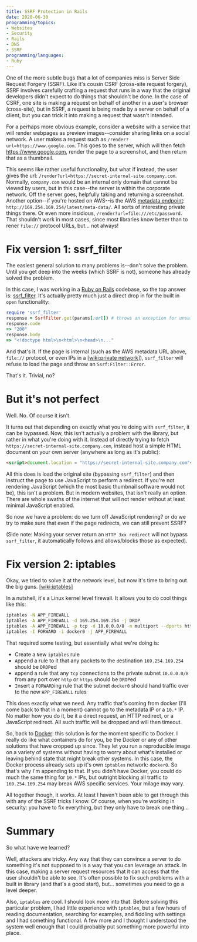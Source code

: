 ```yaml
---
title: SSRF Protection in Rails
date: 2020-06-30
programming/topics:
- Websites
- Security
- Rails
- DNS
- SSRF
programming/languages:
- Ruby
---
```

One of the more subtle bugs that a lot of companies miss is Server Side Request Forgery (SSRF). Like it's cousin CSRF (cross-site request forgery), SSRF involves carefully crafting a request that runs in a way that the original developers didn't expect to do things that shouldn't be done. In the case of CSRF, one site is making a request on behalf of another in a user's browser (cross-site), but in SSRF, a request is being made by a server on behalf of a client, but you can trick it into making a request that wasn't intended.

For a perhaps more obvious example, consider a website with a service that will render webpages as preview images--consider sharing links on a social network. A user makes a request such as `/render?url=https://www.google.com`. This goes to the server, which will then fetch https://www.google.com, render the page to a screenshot, and then return that as a thumbnail.

This seems like rather useful functionality, but what if instead, the user gives the url: `/render?url=https://secret-internal-site.company.com`. Normally, `company.com` would be an internal only domain that cannot be viewed by users, but in this case--the server is within the corporate network. Off the server goes, helpfully taking and returning a screenshot. Another option--if you're hosted on AWS--is the AWS [metadata endpoint](https://docs.aws.amazon.com/AWSEC2/latest/UserGuide/ec2-instance-metadata.html): `http://169.254.169.254/latest/meta-data/`. All sorts of interesting private things there. Or even more insidious, `/render?url=file:///etc/password`. That shouldn't work in most cases, since most libraries know better than to rener `file://` protocol URLs, but... not always!

<!--more-->

# Fix version 1: ssrf_filter

The easiest general solution to many problems is--don't solve the problem. Until you get deep into the weeks (which SSRF is not), someone has already solved the problem. 

In this case, I was working in a [Ruby on Rails](https://rubyonrails.org/) codebase, so the top answer is: [ssrf_filter](https://github.com/arkadiyt/ssrf_filter). It's actually pretty much just a direct drop in for the built in `open` functionality:

```ruby
require 'ssrf_filter'
response = SsrfFilter.get(params[:url]) # throws an exception for unsafe fetches
response.code
=> "200"
response.body
=> "<!doctype html>\n<html>\n<head>\n..."
```

And that's it. If the page is internal (such as the AWS metadata URL above, `file://` protocol, or even IPs in a [[wiki:private network]]()), `ssrf_filter` will refuse to load the page and throw an `Ssrf:Filter::Error`.

That's it. Trivial, no? 

# But it's not perfect

Well. No. Of course it isn't. 

It turns out that depending on exactly what you're doing with `ssrf_filter`, it can be bypassed. Now, this isn't actually a problem with the library, but rather in what you're doing with it. Instead of directly trying to fetch `https://secret-internal-site.company.com`, instead host a simple HTML document on your own server (anywhere as long as it's public):

```html
<script>document.location = "https://secret-internal-site.company.com"</script>
```

All this does is load the original site (bypassing `ssrf_filter`) and then instruct the page to use JavaScript to perform a redirect. If you're not rendering JavaScript (which the most basic thumbnail software would not be), this isn't a problem. But in modern websites, that isn't really an option. There are whole swaths of the internet that will not render without at least minimal JavaScript enabled. 

So now we have a problem: do we turn off JavaScript rendering? or do we try to make sure that even if the page redirects, we can still prevent SSRF?

(Side note: Making your server return an `HTTP 3xx redirect` will not bypass `ssrf_filter`, it automatically follows and allows/blocks those as expected). 

# Fix version 2: iptables

Okay, we tried to solve it at the network level, but now it's time to bring out the big guns. [[wiki:iptables]]()

In a nutshell, it's a Linux kernel level firewall. It allows you to do cool things like this:

```bash
iptables -N APP_FIREWALL
iptables -A APP_FIREWALL -d 169.254.169.254 -j DROP
iptables -A APP_FIREWALL -p tcp -d 10.0.0.0/8 -m multiport --dports http,https -j DROP
iptables -I FORWARD -i docker0 -j APP_FIREWALL
```

That required some testing, but essentially what we're doing is:

- Create a `N`ew `iptables` rule
- `A`ppend a rule to it that any packets to the `d`estination `169.254.169.254` should be `DROP`ed
- `A`ppend a rule that any `tcp` connections to the private subnet `10.0.0.0/8` from any port over `http` or `https` should be `DROP`ed
- `I`nsert a `FORWARD`ing rule that the subnet `docker0` should hand traffic over to the new `APP_FIREWALL` rules

This does exactly what we need. Any traffic that's coming from docker (I'll come back to that in a moment) cannot go to the metadata IP or a `10.*` IP. No matter how you do it, be it a direct request, an HTTP redirect, or a JavaScript redirect. All such traffic will be dropped and will then timeout.

So, back to [Docker](https://www.docker.com/): this solution is for the moment specific to Docker. I really do like what containers do for you, be the Docker or any of other solutions that have cropped up since. They let you run a reproducible image on a variety of systems without having to worry about what's installed or leaving behind state that might break other systems. In this case, the Docker process already sets up it's own `iptables` network: `docker0`. So that's why I'm appending to that. If you didn't have Docker, you could do much the same thing for `10.*` IPs, but outright blocking all traffic to `169.254.169.254` may break AWS specific services. Your milage may vary. 

All together though, it works. At least I haven't been able to get through this with any of the SSRF tricks I know. Of course, when you're working in security: you have to fix everything, but they only have to break one thing...

# Summary

So what have we learned? 

Well, attackers are tricky. Any way that they can convince a server to do something it's not supposed to is a way that you can leverage an attack. In this case, making a server request resources that it can access that the user shouldn't be able to see. It's often possible to fix such problems with a built in library (and that's a good start), but... sometimes you need to go a level deeper. 

Also, `iptables` are cool. I should look more into that. Before solving this particular problem, I had little experience with `iptables`, but a few hours of reading documentation, searching for examples, and fiddling with settings and I had something functional. A few more and I thought I understood the system well enough that I could probably put something more powerful into place. 